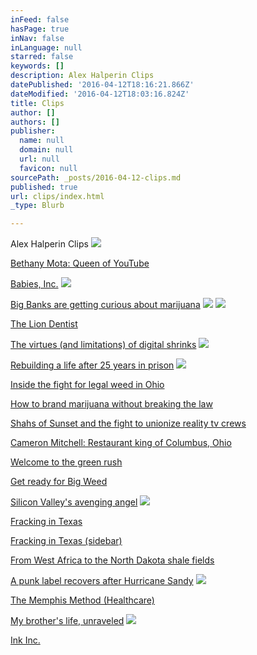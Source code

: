 ```yaml
---
inFeed: false
hasPage: true
inNav: false
inLanguage: null
starred: false
keywords: []
description: Alex Halperin Clips
datePublished: '2016-04-12T18:16:21.866Z'
dateModified: '2016-04-12T18:03:16.824Z'
title: Clips
author: []
authors: []
publisher:
  name: null
  domain: null
  url: null
  favicon: null
sourcePath: _posts/2016-04-12-clips.md
published: true
url: clips/index.html
_type: Blurb

---
```

Alex Halperin Clips
![](https://the-grid-user-content.s3-us-west-2.amazonaws.com/cdac03b7-ddb9-4267-94df-3f7641c257c7.png)

[Bethany Mota: Queen of YouTube][0]

[Babies, Inc.][1]
![](https://the-grid-user-content.s3-us-west-2.amazonaws.com/1c0bd8b6-56ad-4475-83a9-d6e553d26d55.png)

[Big Banks are getting curious about marijuana][2]
![](https://the-grid-user-content.s3-us-west-2.amazonaws.com/ad312b8f-f955-4cac-ba4c-4c32111f7394.png)
![](https://the-grid-user-content.s3-us-west-2.amazonaws.com/ca92aebf-223d-4747-96e4-d748deee8c2a.jpg)

[The Lion Dentist][3]

[The virtues (and limitations) of digital shrinks][4]
![](https://the-grid-user-content.s3-us-west-2.amazonaws.com/a766b93c-160e-483c-b117-641091e01933.jpg)

[Rebuilding a life after 25 years in prison][5]
![](https://the-grid-user-content.s3-us-west-2.amazonaws.com/13806edc-b809-4632-a288-3ebf20abd73b.png)

[Inside the fight for legal weed in Ohio][6]

[How to brand marijuana without breaking the law][7]

[Shahs of Sunset and the fight to unionize reality tv crews][8]

[Cameron Mitchell: Restaurant king of Columbus, Ohio][9]

[Welcome to the green rush][10]

[Get ready for Big Weed][11]

[Silicon Valley's avenging angel][12]
![](https://the-grid-user-content.s3-us-west-2.amazonaws.com/3f4da7d7-954f-4a53-8553-17f1d4823994.jpg)

[Fracking in Texas][13]

[Fracking in Texas (sidebar)][14]

[From West Africa to the North Dakota shale fields][15]

[A punk label recovers after Hurricane Sandy][16]
![](https://the-grid-user-content.s3-us-west-2.amazonaws.com/95b93c0f-07f9-4793-8ddf-c6182315c27a.png)

[The Memphis Method (Healthcare)][17]

[My brother's life, unraveled][18]
![](https://the-grid-user-content.s3-us-west-2.amazonaws.com/75ff93d7-30b1-40c3-8133-5dbf173f415a.png)

[Ink Inc.][19]

[0]: http://www.businessinsider.com/haul-teenage-youtube-shopping-star-bethany-mota-2014-1
[1]: http://www.businessinsider.com/prematurity-rates-are-too-high--and-childrens-hospitals-are-cashing-in-2014-5
[2]: http://www.theatlantic.com/health/archive/2015/12/the-big-banks-are-starting-to-look-hard-at-marijuana/420969/
[3]: http://www.newyorker.com/business/currency/the-lion-dentist
[4]: http://www.newyorker.com/tech/elements/sleepio-virtual-therapists
[5]: http://www.washingtonpost.com/wp-dyn/content/article/2011/01/14/AR2011011405709.html
[6]: https://www.fastcompany.com/3051945/innovation-agents/inside-the-heated-bizarre-battle-to-make-marijuana-legal-in-ohio
[7]: https://www.fastcompany.com/3045240/rebranding-pot/how-to-brand-market-and-sell-weed-without-breaking-the-law
[8]: https://www.fastcompany.com/3040648/how-shahs-of-sunset-is-changing-hollywood
[9]: https://www.fastcompany.com/3040087/maestro-of-the-midwest-for-the-future-of-american-eating-look-to-columbus
[10]: https://www.fastcompany.com/3038437/live-from-vegas-national-marijuana-business-conference-the-biggest-ever
[11]: https://www.fastcompany.com/3038663/how-we-push-small-businesses-out-of-the-legal-marijuana-market
[12]: https://www.fastcompany.com/3027305/naval-ravikants-angellist
[13]: http://america.aljazeera.com/features/2014/4/texas-when-frackingcomestotown.html
[14]: http://america.aljazeera.com/articles/2014/4/27/texas-homeowner-takesonagascompany.html
[15]: http://america.aljazeera.com/multimedia/2014/11/north-dakota-s-oilboomeconomydrawsafricanimmigrants.html
[16]: http://america.aljazeera.com/articles/2013/10/28/saving-a-music-labelaftersandyrecordbyrecord.html
[17]: https://www.salon.com/2013/09/03/it_really_does_take_a_village_how_memphis_is_fixing_healthcare/
[18]: https://www.salon.com/2013/03/12/why_did_my_brother_take_his_life/
[19]: https://www.guernicamag.com/features/halperin_3_1_12/